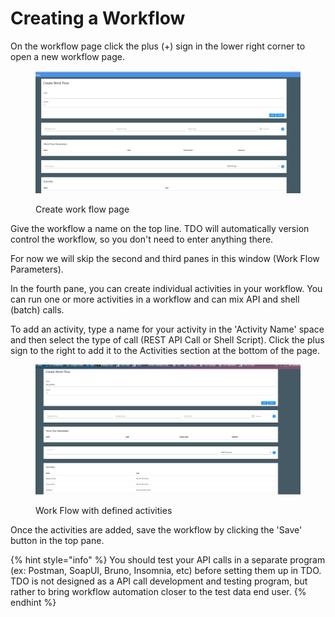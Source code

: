 # Creating a Workflow

On the workflow page click the plus (+) sign in the lower right corner to open a new workflow page.

<figure><img src="../../../../.gitbook/assets/image (518).png" alt=""><figcaption><p>Create work flow page</p></figcaption></figure>

Give the workflow a name on the top line.  TDO will automatically version control the workflow, so you don't need to enter anything there.

For now we will skip the second and third panes in this window (Work Flow Parameters).

In the fourth pane, you can create individual activities in your workflow.  You can run one or more activities in a workflow and can mix API and shell (batch) calls.

To add an activity, type a name for your activity in the 'Activity Name' space and then select the type of call (REST API Call or Shell Script).  Click the plus sign to the right to add it to the Activities section at the bottom of the page.

<figure><img src="../../../../.gitbook/assets/image (1) (1).png" alt=""><figcaption><p>Work Flow with defined activities</p></figcaption></figure>

Once the activities are added, save the workflow by clicking the 'Save' button in the top pane.

{% hint style="info" %}
You should test your API calls in a separate program (ex: Postman, SoapUI, Bruno, Insomnia, etc) before setting them up in TDO.   TDO is not designed as a API call development and testing program, but rather to bring workflow automation closer to the test data end user.
{% endhint %}

